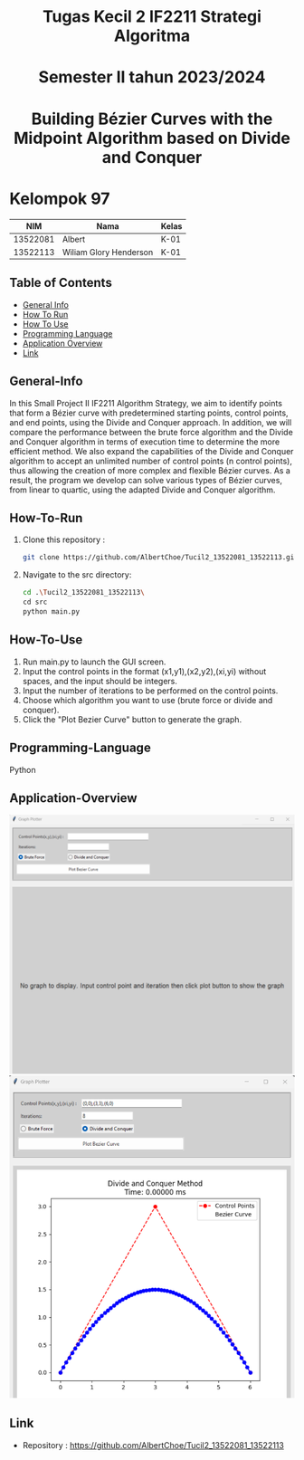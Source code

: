 <h1 align="center">Tugas Kecil 2 IF2211 Strategi Algoritma</h1>
<h1 align="center"> Semester II tahun 2023/2024 </h1>
<h1 align="center"> Building Bézier Curves with the Midpoint Algorithm based on Divide and Conquer </h1>

<h1 align=""> Kelompok 97 </h1>

| NIM      | Nama                   | Kelas |
| -------- | ---------------------- | ----- |
| 13522081 | Albert                 | K-01  |
| 13522113 | Wiliam Glory Henderson | K-01  |

## Table of Contents

- [General Info](#General-Info)
- [How To Run](#How-to-Run)
- [How To Use](#How-To-Use)
- [Programming Language](#Programming-Language)
- [Application Overview](#Application-Overview)
- [Link](#link)

## General-Info

In this Small Project II IF2211 Algorithm Strategy, we aim to identify points that form a Bézier curve with predetermined starting points, control points, and end points, using the Divide and Conquer approach. In addition, we will compare the performance between the brute force algorithm and the Divide and Conquer algorithm in terms of execution time to determine the more efficient method. We also expand the capabilities of the Divide and Conquer algorithm to accept an unlimited number of control points (n control points), thus allowing the creation of more complex and flexible Bézier curves. As a result, the program we develop can solve various types of Bézier curves, from linear to quartic, using the adapted Divide and Conquer algorithm.

## How-To-Run

1.  Clone this repository :

    ```bash
    git clone https://github.com/AlbertChoe/Tucil2_13522081_13522113.git
    ```

2.  Navigate to the src directory:

    ```bash
    cd .\Tucil2_13522081_13522113\
    cd src
    python main.py
    ```

## How-To-Use

1. Run main.py to launch the GUI screen.
2. Input the control points in the format (x1,y1),(x2,y2),(xi,yi) without spaces, and the input should be integers.
3. Input the number of iterations to be performed on the control points.
4. Choose which algorithm you want to use (brute force or divide and conquer).
5. Click the "Plot Bezier Curve" button to generate the graph.

## Programming-Language

Python

## Application-Overview

![alt text](/img/image1.png)
![alt text](/img/image.png)

## Link

- Repository : https://github.com/AlbertChoe/Tucil2_13522081_13522113
